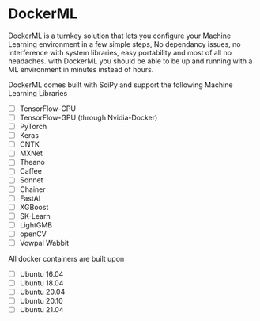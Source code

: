 # DockerML
DockerML is a turnkey solution that lets you configure your Machine Learning environment in a few simple steps, No dependancy issues, no interference with system libraries, easy portability and most of all no headaches. with DockerML you should be able to be up and running with a ML environment in minutes instead of hours.  

DockerML comes built with SciPy and support the following Machine Learning Libraries

- [ ]  TensorFlow-CPU
- [ ]  TensorFlow-GPU (through Nvidia-Docker)
- [ ]  PyTorch
- [ ]  Keras
- [ ]  CNTK
- [ ]  MXNet
- [ ]  Theano
- [ ]  Caffee
- [ ]  Sonnet
- [ ]  Chainer
- [ ]  FastAI
- [ ]  XGBoost
- [ ]  SK-Learn
- [ ]  LightGMB
- [ ]  openCV
- [ ]  Vowpal Wabbit

All docker containers are built upon 

- [ ]  Ubuntu 16.04
- [ ]  Ubuntu 18.04
- [ ]  Ubuntu 20.04
- [ ]  Ubuntu 20.10
- [ ]  Ubuntu 21.04
